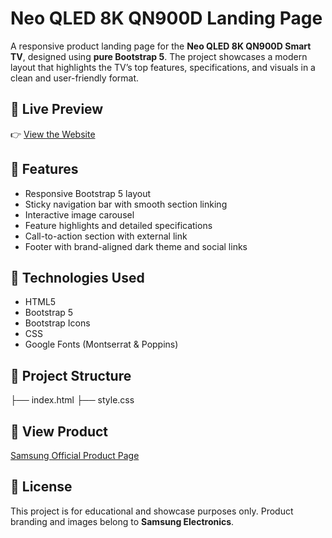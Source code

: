 # Neo QLED 8K QN900D Landing Page
A responsive product landing page for the **Neo QLED 8K QN900D Smart TV**, designed using **pure Bootstrap 5**. The project showcases a modern layout that highlights the TV’s top features, specifications, and visuals in a clean and user-friendly format.


## 🔗 Live Preview
👉 [View the Website](https://jomscasti.github.io/smart-tv-showcase/)

## 📌 Features
- Responsive Bootstrap 5 layout
- Sticky navigation bar with smooth section linking
- Interactive image carousel
- Feature highlights and detailed specifications
- Call-to-action section with external link
- Footer with brand-aligned dark theme and social links

## 🔧 Technologies Used
- HTML5
- Bootstrap 5
- Bootstrap Icons
- CSS
- Google Fonts (Montserrat & Poppins)

## 📂 Project Structure
├── index.html
├── style.css

## 🛒 View Product
[Samsung Official Product Page](https://www.samsung.com/ph/tvs/qled-tv/qn900d-85-inch-neo-qled-8k-tizen-os-smart-tv-qa85qn900dgxxp/)

## 📄 License
This project is for educational and showcase purposes only. Product branding and images belong to **Samsung Electronics**.
